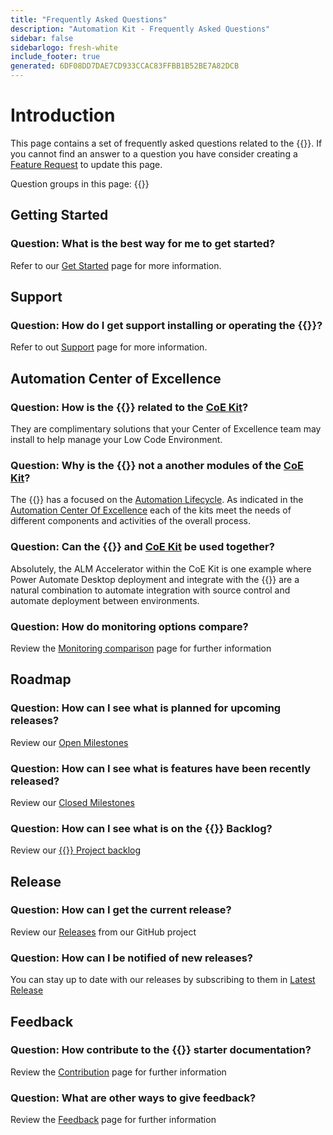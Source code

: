 ```yaml
---
title: "Frequently Asked Questions"
description: "Automation Kit - Frequently Asked Questions"
sidebar: false
sidebarlogo: fresh-white
include_footer: true
generated: 6DF08DD7DAE7CD933CCAC83FFBB1B52BE7A82DCB
---
```


# Introduction

This page contains a set of frequently asked questions related to the {{<product-name>}}. If you cannot find an answer to a question you have consider creating a [Feature Request](https://github.com/microsoft/powercat-automation-kit/issues/new/choose) to update this page.

Question groups in this page:
{{<toc>}}

## Getting Started

### **Question:** What is the best way for me to get started?

Refer to our [Get Started](/en-gb/get-started) page for more information.

## Support

### **Question:** How do I get support installing or operating the {{<product-name>}}?

Refer to out [Support](/en-gb/support) page for more information.

## Automation Center of Excellence

### **Question:** How is the {{<product-name>}} related to the [CoE Kit](https://learn.microsoft.com/power-platform/guidance/coe/starter-kit)?

They are complimentary solutions that your Center of Excellence team may install to help manage your Low Code Environment.

### **Question:** Why is the {{<product-name>}} not a another modules of the [CoE Kit](https://learn.microsoft.com/power-platform/guidance/coe/starter-kit)?

The {{<product-name>}} has a focused on the [Automation Lifecycle](https://learn.microsoft.com/power-automate/guidance/automation-kit/overview/automation-coe-strategy#automation-lifecycle). As indicated in the [Automation Center Of Excellence](https://learn.microsoft.com/power-automate/guidance/automation-kit/overview/automation-coe-strategy#automation-center-of-excellence) each of the kits meet the needs of different components and activities of the overall process.

### **Question:** Can the {{<product-name>}} and [CoE Kit](https://learn.microsoft.com/power-platform/guidance/coe/starter-kit) be used together?

Absolutely, the ALM Accelerator within the CoE Kit is one example where Power Automate Desktop deployment and integrate with the {{<product-name>}} are a natural combination to automate integration with source control and automate deployment between environments.

### **Question:** How do monitoring options compare?

Review the [Monitoring comparison](/en-gb/monitoring-compare) page for further information

## Roadmap

### **Question:** How can I see what is planned for upcoming releases?

Review our [Open Milestones](https://github.com/microsoft/powercat-automation-kit/milestones?state=open)

### **Question:** How can I see what is features have been recently released?

Review our [Closed Milestones](https://github.com/microsoft/powercat-automation-kit/milestones?state=closed)

### **Question:** How can I see what is on the {{<product-name>}} Backlog?

Review our [{{<product-name>}} Project backlog](https://aka.ms/ak4pp/backlog)

## Release

### **Question:** How can I get the current release?

Review our [Releases](https://github.com/microsoft/powercat-automation-kit/releases) from our GitHub project

### **Question:** How can I be notified of new releases?

You can stay up to date with our releases by subscribing to them in [Latest Release](https://github.com/microsoft/powercat-automation-kit#latest-release)

## Feedback

### **Question:** How contribute to the {{<product-name>}} starter documentation?

Review the [Contribution](/en-gb/contribution) page for further information

### **Question:** What are other ways to give feedback?

Review the [Feedback](/en-gb/contribution/feedback) page for further information
